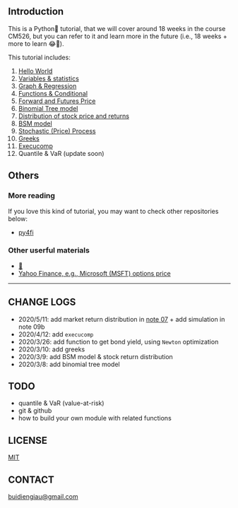 
## Introduction

This is a Python🐍 tutorial, that we will cover around 18 weeks in the course CM526, but you can refer to it and learn more in the future (i.e., 18 weeks + more to learn 😂🤣).

This tutorial includes:

1. [Hello World](01_helloWorld.ipynb)
1. [Variables & statistics](02_varStats.ipynb)
1. [Graph & Regression](03_plotRegression.ipynb)
1. [Functions & Conditional](04_functionConditions.ipynb)
1. [Forward and Futures Price](05_forwardFuturesPrice.ipynb)
1. [Binomial Tree model](06_binomial.ipynb)
1. [Distribution of stock price and returns](07_priceReturnDist.ipynb)
1. [BSM model](08_bsm.ipynb)
1. [Stochastic (Price) Process](09_stochasticSimu.ipynb)
1. [Greeks](10_greeks.ipynb)
1. [Execucomp](11_execucomp.ipynb)
1. Quantile & VaR (update soon)

## Others
### More reading

If you love this kind of tutorial, you may want to check other repositories below:

- [py4fi](https://github.com/yhilpisch/py4fi)

### Other userful materials
- [🏡](https://diengiau.github.io)
- [Yahoo Finance, e.g., Microsoft (MSFT) options price](https://finance.yahoo.com/quote/MSFT/options?p=MSFT)


----

## CHANGE LOGS

- 2020/5/11: add market return distribution in [note 07](07_priceReturnDist.ipynb) + add simulation in note 09b
- 2020/4/12: add `execucomp`
- 2020/3/26: add function to get bond yield, using `Newton` optimization
- 2020/3/10: add greeks
- 2020/3/9: add BSM model & stock return distribution
- 2020/3/8: add binomial tree model


## TODO

- quantile & VaR (value-at-risk)
- git & github
- how to build your own module with related functions

## LICENSE
[MIT](https://wfxr.mit-license.org/2017)

## CONTACT
[buidiengiau@gmail.com](mailto:buidiengiau@gmail.com)

